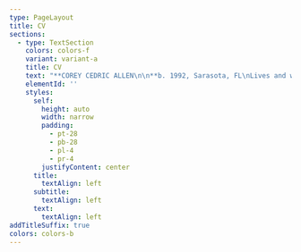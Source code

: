 ```yaml
---
type: PageLayout
title: CV
sections:
  - type: TextSection
    colors: colors-f
    variant: variant-a
    title: CV
    text: "**COREY CEDRIC ALLEN\n\n**b. 1992, Sarasota, FL\nLives and works in Queens, NY\n\n\n\n**EDUCATION\n\n**2027\_ \_ \_EdD - Teachers College, Columbia University, New York, NY\n2019\_\_\_\_ MFA - Hunter College, CUNY, New York, NY**\n**2015\_\_\_\_ BFA - Ringling College of Art + Design, Sarasota, FL\n2014\_\_\_\_ AICAD New York Studio Residency Program, New York, NY\n\n**\nSELECT SOLO/TWO PERSON EXHIBITIONS\n**\n\n2022\_ \_ \_\_*Double Angel*, Randos Gallery\n\_ \_ \_ \_ \_ \_ \_\_Brooklyn, NY/ June 4-5\n\n2013\_ \_ \_\_*Cypresses*, Crossley Gallery\n\_ \_ \_ \_ \_ \_ \_\_Sarasota, FL/ December 3\n\n\_ \_ \_ \_ \_ \_ \_\_*CORTEX*, Crossley Gallery\n\_ \_ \_ \_ \_ \_ \_ Sarasota, FL/ October 4-­13\n\_ \_ \_ \_ \_ \_ \_ Installation made in collaboration with Mackenzie Vartanian\n\n\n\n**SELECT GROUP EXHIBITIONS**\n\n2024\_ \_ \_\_*2023 Myers Art Prize*, (Juried by Mitra M. Abbaspour), Macy Art Gallery\n\_ \_ \_ \_ \_ \_ \_ New York, NY/ January 16-February 8\n\_ \_ \_ \_ \_ \_ \_\_[Website](https://www.macyartgallery.com/myers-art-prize)\n\n2023\_ \_ \_ 2023\_*September Primer*, Macy Art Gallery\n\_ \_ \_ \_ \_ \_ \_ New York, NY/ Sempember 5-October 5\n\_ \_ \_ \_ \_ \_ \_\_[Website](https://www.instagram.com/p/Cw-ms1hLKpl/?utm_source=ig_web_copy_link\\&igsh=MzRlODBiNWFlZA==)\n\n*\_ \_ \_ \_ \_ \_ \_ 2023 Myers Art Prize*, (Juried by Liz Christensen), Macy Art Gallery\n\_ \_ \_ \_ \_ \_ \_ New York, NY/ January 18-February 4\n\_ \_ \_ \_ \_ \_ \_\_[Website](https://www.macyartgallery.com/myers-art-prize)\n\n2022\_ \_ \_ 2022\_*September Primer*, Macy Art Gallery\n\_ \_ \_ \_ \_ \_ \_ New York, NY/ September 6-September 22\n\_ \_ \_ \_ \_ \_ \_\_[Website](https://www.instagram.com/p/CiIvD7Buyi6/?utm_source=ig_web_copy_link\\&igsh=MzRlODBiNWFlZA==)\n\n2021\_ \_ \_\_*FRC 8*, Flat Rate Contemporary, Virtual Exhibition\n\_ \_ \_ \_ \_ \_ \_ February 15-May 15\n\_ \_ \_ \_ \_ \_ \_\_[Website](https://www.instagram.com/p/CLXAfwzBKJ1/?utm_source=ig_web_copy_link\\&igsh=MzRlODBiNWFlZA==)\n\n2020\_ \_ \_\_*Mail Art*, F Magazine NY with Kingsboro Press, Virtual Exhibition\n\_ \_ \_ \_ \_ \_ \_ New York, NY/ September 9-13\n\_ \_ \_ \_ \_ \_ \_\_[Website](https://fmagazine.info/mail-art/)\n\n\_\_\_\_\_\_\_\_\_\_\_\_\_\_*GUYU Art Show*, Shu Xin Tang · Sheng Art Space, N0. 198 Da Xin Road,\n\_\_\_\_\_\_\_\_\_\_\_\_\_ Innovation Mansion Block A, 9th floor and Virtual Exhibition\n\_ \_ \_ \_ \_ \_ \_ Nanshan, Shenzhen/ April 18-May 26\n\_ \_ \_ \_ \_ \_ \_\_[Website](https://www.guyuartshow.com/home/)\n\n*\_\_\_\_\_\_\_\_\_\_\_\_\_ Leyline of Anticipation*, Pop-up show by Puppy American, 860 E 136th St.\_\n\_ \_ \_ \_ \_ \_ \_ Bronx, NY/ January 26\n\n2019\_ \_ \_\_*A Certain Slant of Light*, Hunter MFA Thesis Exhibition, 205 Hudson St.\n\_\_\_\_\_\_\_\_\_\_\_\_\_ New York, NY/ December 15, 2018-January 9\n\_ \_ \_ \_ \_ \_ \_\_[Press](https://hyperallergic.com/474720/hunter-college-fall-2018-mfa-thesis-exhibition/)\n\n2018\_ \_ \_\_*So, what now?*,\_\_Tfnf’s The Space Station,\_Live at the Archway\n\_\_\_\_\_\_\_\_\_\_\_\_\_ Brooklyn, NY/ July 5\n\n\_ \_ \_ \_ \_ \_ \_\_*WMFA Book Fair*,\_ 205 Hudson St.\n\_\_\_\_\_\_\_\_\_\_\_\_\_ New York, NY/ March 9\n\n2017\_ \_ \_\_*BODY-ODY-ODY*, (Curated By Olivia Gauthier), 205 Project Space\n\_\_\_\_\_\_\_\_\_\_\_\_\_ New York, NY/ September 29-October 22\n\n\_ \_ \_ \_ \_ \_ \_\_*Hard Hunting*, FLEX SPACE, 205 Hudson St.\n\_\_\_\_\_\_\_\_\_\_\_\_\_ New York, NY/ May 26-31\n\n2015\_ \_ \_\_*Currents International New Media Festival*, Institute of American Indian Arts\n\_\_\_\_\_\_\_\_\_\_\_\_\_ Santa Fe, New Mexico/ June 13-21\n\n\_ \_ \_ \_ \_ \_ \_\_*Best of Ringling 2015*, (Curated by Juan Valadez), Crossley Gallery\n\_\_\_\_\_\_\_\_\_\_\_\_\_ Sarasota, FL/ April 10-18\n\n\_ \_ \_ \_ \_ \_ \_\_*ECHO*, (Senior Thesis Exhibition), Two Columns Gallery\n\_\_\_\_\_\_\_\_\_\_\_\_\_ Sarasota, FL/ March 17-20\n\n2014\_ \_ \_\_*Miss Universe*, 20 Jay St., New York Studio Residency Program\_\n\_ \_ \_ \_ \_ \_ \_\_New York, NY/ December 11\n\n\_ \_ \_ \_ \_ \_ \_\_*Fulldome UK 2014*, The National Space Centre\n\_\_\_\_\_\_\_\_\_\_\_\_\_ Leicester, England/ November 7-8\n\n\_ \_ \_ \_ \_ \_ \_\_*COSMIX 2014*, Bishop Planetarium, South Florida Museum\n\_\_\_\_\_\_\_\_\_\_\_\_\_ Bradenton, FL/ April 19\n\n\_ \_ \_ \_ \_ \_ \_\_*Best of Ringling 2014*, (Curated by William Powhida), Crossley Gallery\n\_\_\_\_\_\_\_\_\_\_\_\_\_ Sarasota, FL/ April 12-19\n\n\_ \_ \_ \_ \_ \_ \_\_*Gesticulations*, (Curated by Dan Cameron), Two Columns Gallery\n\_\_\_\_\_\_\_\_\_\_\_\_\_ Sarasota, FL/ January 17- February 7\n\n2013\_ \_ \_\_*Pareidolia*, (contributing artist), Two Columns Gallery\n\_ \_ \_ \_ \_ \_ \_\_Sarasota, FL/ October 24\n\n**\nAWARDS + RECOGNITION\n**\n\n2024 Recipient of the Juried Myers Art Prize, Teachers College, Columbia University\n\n2023 Recipient of the Juried Myers Art Prize, Teachers College, Columbia University\n\nColumbia University Arts Calendar 2023, Selected Artist\n\nNominated for entry into ISC’s 2015 Outstanding Student Achievement In Contemporary Sculpture Award\n\nRingling College Admissions Handbook, Ringling College, Featured Piece\n\nRingling College of Art+ Design 2014 Calendar, Ringling College, Featured Piece\n\nAtlas Magazine, Magazine Publication, Autumn 2012 Issue, Featured Artist\n\nPresident’s List, Ringling College of Art+ Design, 2011-2015\n\nSarasota County Spring Art Show Scholarship Award, Art Center of Sarasota, 2011\n\n\n\n\n"
    elementId: ''
    styles:
      self:
        height: auto
        width: narrow
        padding:
          - pt-28
          - pb-28
          - pl-4
          - pr-4
        justifyContent: center
      title:
        textAlign: left
      subtitle:
        textAlign: left
      text:
        textAlign: left
addTitleSuffix: true
colors: colors-b
---
```

